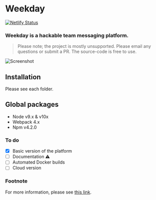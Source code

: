 # Weekday

[![Netlify Status](https://api.netlify.com/api/v1/badges/eb87d49f-50c9-4293-a2b4-60c7bbfc94cd/deploy-status)](https://app.netlify.com/sites/fervent-spence-023cc3/deploys)

### Weekday is a hackable team messaging platform.

> Please note; the project is mostly unsupported. Please email any questions or submit a PR. The source-code is free to use.

![Screenshot](https://weekday.work/static/images/screenshot.png 'Screenshot')

## Installation

Please see each folder.

## Global packages

- Node v9.x & v10x
- Webpack 4.x
- Npm v4.2.0

### To do

- [x] Basic version of the platform
- [ ] Documentation ⚠️
- [ ] Automated Docker builds
- [ ] Cloud version

### Footnote

For more information, please see [this link](https://joduplessis.com/work/weekday).
